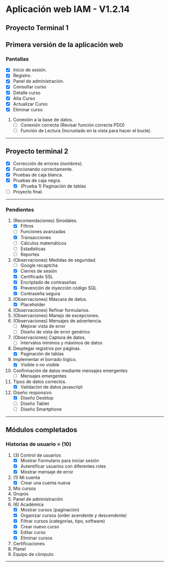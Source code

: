 # Aplicación web IAM - V1.2.14
## Proyecto Terminal 1
Primera versión de la aplicación web
---
### Pantallas
- [x] Inicio de sesión.
- [x] Registro.
- [x] Panel de administración.
- [x] Consultar curso
- [x] Detalle curso
- [x] Alta Curso
- [x] Actualizar Curso
- [x] Eliminar curso
1. Conexión a la base de datos.
    - [ ] Conexión correcta (Revisar función correcta PDO)
    - [ ] Función de Lectura (Incrustado en la vista para hacer el bucle).
---
## Proyecto terminal 2
- [x] Corrección de errores (nombres).
- [x] Funcionando correctamente.
- [x] Pruebas de caja blanca.
- [x] Pruebas de caja negra.
    - [x] \(Prueba 1) Paginación de tablas
- [ ] Proyecto final.
---
### Pendientes
1. \(Recomendaciones) Sinodales.
    - [x] Filtros
    - [ ] Funciones avanzadas
    - [x] Transacciones
    - [ ] Cálculos matemáticos
    - [ ] Estadísticas
    - [ ] Reportes
2. \(Observaciones) Medidas de seguridad.
    - [ ] Google recaptcha
    - [x] Cierres de sesión
    - [x] Certificado SSL
    - [x] Encriptado de contraseñas
    - [x] Prevención de inyección código SQL
    - [x] Contraseña segura
3. \(Observaciones) Máscara de datos.
    - [x] Placeholder
4. \(Observaciones) Refinar formularios.
5. \(Observaciones) Manejo de excepciones.
6. \(Observaciones) Mensajes de advertencia.
    - [ ] Mejorar vista de error
    - [ ] Diseño de vista de error genérico
7.  \(Observaciones) Captura de datos.
    - [ ] Intervalos mínimos y máximos de datos
8. Desplegar registros por páginas.
    - [x] Paginación de tablas
9. Implementar el borrado lógico.
    - [x] Visible o no visible
10. Confirmación de datos mediante mensajes emergentes
    - [ ] Mensajes emergentes
11. Tipos de datos correctos.
    - [x] Validación de datos javascript
12. Diseño responsivo
    - [x] Diseño Desktop
    - [ ] Diseño Tablet
    - [ ] Diseño Smartphone
---
## Módulos completados
### Historias de usuario = (10)
1. \(3) Control de usuarios 
    - [x] Mostrar Formulario para iniciar sesión
    - [x] Autentificar usuarios con diferentes roles
    - [x] Mostrar mensaje de error
2. \(1) Mi cuenta
    - [x] Crear una cuenta nueva
3. Mis cursos
4. Grupos
5. Panel de administración
6. \(6) Académica
    - [x] Mostrar cursos (paginación)
    - [x] Organizar cursos (order acendente y descendente)
    - [x] Filtrar cursos (categorias, tipo, software)
    - [x] Crear nuevo curso
    - [x] Editar curso
    - [x] Eliminar cursos
7. Certificaciones
8. Planel
9. Equipo de cómputo
---